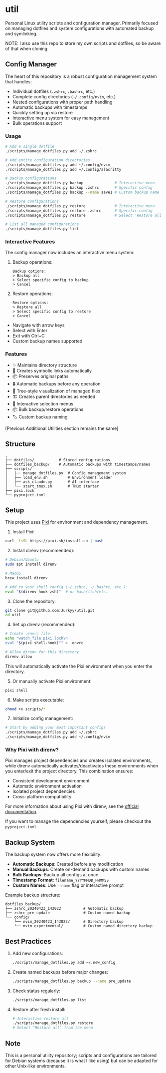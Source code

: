 # util

Personal Linux utility scripts and configuration manager. Primarily focused on managing dotfiles and system configurations with automated backup and symlinking.

NOTE: I also use this repo to store my own scripts and dotfiles, so be aware of that when cloning.

## Config Manager

The heart of this repository is a robust configuration management system that handles:

- Individual dotfiles (`.zshrc`, `.bashrc`, etc.)
- Complete config directories (`~/.config/nvim`, etc.)
- Nested configurations with proper path handling
- Automatic backups with timestamps
- Quickly setting up via restore
- Interactive menu system for easy management
- Bulk operations support

### Usage

```bash
# Add a single dotfile
./scripts/manage_dotfiles.py add ~/.zshrc

# Add entire configuration directories
./scripts/manage_dotfiles.py add ~/.config/nvim
./scripts/manage_dotfiles.py add ~/.config/alacritty

# Backup configurations
./scripts/manage_dotfiles.py backup              # Interactive menu
./scripts/manage_dotfiles.py backup .zshrc       # Specific config
./scripts/manage_dotfiles.py backup --name save1 # Custom backup name

# Restore configurations
./scripts/manage_dotfiles.py restore             # Interactive menu
./scripts/manage_dotfiles.py restore .zshrc      # Specific config
./scripts/manage_dotfiles.py restore             # Select 'Restore all' for bulk restore

# List all managed configurations
./scripts/manage_dotfiles.py list
```

### Interactive Features

The config manager now includes an interactive menu system:

1. Backup operations:

   ```
   Backup options:
   > Backup all
   > Select specific config to backup
   > Cancel
   ```

2. Restore operations:

   ```
   Restore options:
   > Restore all
   > Select specific config to restore
   > Cancel
   ```

- Navigate with arrow keys
- Select with Enter
- Exit with Ctrl+C
- Custom backup names supported

### Features

- ✨ Maintains directory structure
- 🔄 Creates symbolic links automatically
- 📦 Preserves original paths
- 🔒 Automatic backups before any operation
- 🌳 Tree-style visualization of managed files
- 🏗️ Creates parent directories as needed
- 🎯 Interactive selection menus
- 📦 Bulk backup/restore operations
- 🏷️ Custom backup naming

[Previous Additional Utilities section remains the same]

## Structure

```
.
├── dotfiles/           # Stored configurations
├── dotfiles_backup/    # Automatic backups with timestamps/names
├── scripts/
│   ├── manage_dotfiles.py  # Config management system
│   ├── load_env.sh         # Environment loader
│   ├── ask_claude.py       # AI interface
│   └── start_tmux.sh       # TMux starter
├── pixi.lock
└── pyproject.toml
```

## Setup

This project uses [Pixi](https://pixi.sh) for environment and dependency management.

1. Install Pixi:

```bash
curl -fsSL https://pixi.sh/install.sh | bash
```

2. Install direnv (recommended):

```bash
# Debian/Ubuntu
sudo apt install direnv

# MacOS
brew install direnv

# Add to your shell config (~/.zshrc, ~/.bashrc, etc.):
eval "$(direnv hook zsh)"  # or bash/fish/etc.
```

3. Clone the repository:

```bash
git clone git@github.com:Jurkyy/util.git
cd util
```

4. Set up direnv (recommended):

```bash
# Create .envrc file
echo "watch_file pixi.lock\n
eval "$(pixi shell-hook)"" > .envrc

# Allow direnv for this directory
direnv allow
```

This will automatically activate the Pixi environment when you enter the directory.

5. Or manually activate Pixi environment:

```bash
pixi shell
```

6. Make scripts executable:

```bash
chmod +x scripts/*
```

7. Initialize config management:

```bash
# Start by adding your most important configs
./scripts/manage_dotfiles.py add ~/.zshrc
./scripts/manage_dotfiles.py add ~/.config/nvim
```

### Why Pixi with direnv?

Pixi manages project dependencies and creates isolated environments, while direnv automatically activates/deactivates these environments when you enter/exit the project directory. This combination ensures:

- Consistent development environment
- Automatic environment activation
- Isolated project dependencies
- Cross-platform compatibility

For more information about using Pixi with direnv, see the [official documentation](https://pixi.sh/dev/features/environment/#using-pixi-with-direnv).

If you want to manage the dependencies yourself, please checkout the `pyproject.toml`.  

## Backup System

The backup system now offers more flexibility:

- **Automatic Backups**: Created before any modification
- **Manual Backups**: Create on-demand backups with custom names
- **Bulk Backups**: Backup all configs at once
- **Timestamp Format**: `filename_YYYYMMDD_HHMMSS`
- **Custom Names**: Use `--name` flag or interactive prompt

Example backup structure:

```
dotfiles_backup/
├── zshrc_20240423_143022          # Automatic backup
├── zshrc_pre_update               # Custom named backup
└── config/
    └── nvim_20240423_143022/      # Directory backup
    └── nvim_experimental/         # Custom named directory backup
```

## Best Practices

1. Add new configurations:

   ```bash
   ./scripts/manage_dotfiles.py add ~/.new_config
   ```

2. Create named backups before major changes:

   ```bash
   ./scripts/manage_dotfiles.py backup --name pre_update
   ```

3. Check status regularly:

   ```bash
   ./scripts/manage_dotfiles.py list
   ```

4. Restore after fresh install:

   ```bash
   # Interactive restore all
   ./scripts/manage_dotfiles.py restore
   # Select "Restore all" from the menu
   ```

## Note

This is a personal utility repository; scripts and configurations are tailored for Debian systems (because it is what I like using) but can be adapted for other Unix-like environments.
